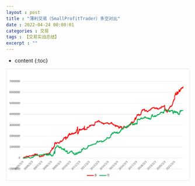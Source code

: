 ```yaml
---
layout : post
title : "薄利交易（SmallProfitTrader）多空对比"
date : 2022-04-24 00:00:01
categories : 交易
tags : 【交易实战总结】
excerpt : ""
---
```


* content
{:toc}


 ![image](/images/trade/20220424-SmallProfit-duokong.png)





 